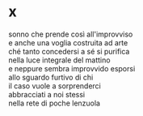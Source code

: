 # x

sonno che prende così all'improvviso  
e anche una voglia costruita ad arte  
ché tanto concedersi a sé si purifica  
nella luce integrale del mattino  
e neppure sembra improvvido esporsi  
allo sguardo furtivo di chi  
il caso vuole a sorprenderci  
abbracciati a noi stessi  
nella rete di poche lenzuola
